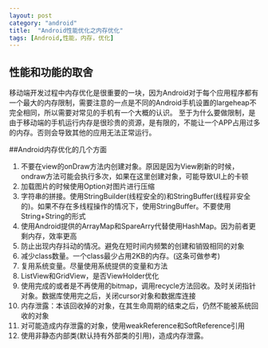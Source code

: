 ```yaml
---
layout: post
category: "android"
title:  "Android性能优化之内存优化"
tags: [Android,性能，内存，优化]
---
```

## 性能和功能的取舍
移动端开发过程中内存优化是很重要的一块，因为Android对于每个应用程序都有一个最大的内存限制，需要注意的一点是不同的Android手机设置的largeheap不完全相同，所以需要对常见的手机有一个大概的认识。
至于为什么要做限制，是由于移动端的手机运行内存是很珍贵的资源，是有限的，不能让一个APP占用过多的内存。否则会导致其他的应用无法正常运行。

##Android内存优化的几个方面
1. 不要在view的onDraw方法内创建对象。原因是因为View刷新的时候，ondraw方法可能会执行多次，如果在这里创建对象，可能导致UI上的卡顿
2. 加载图片的时候使用Option对图片进行压缩
3. 字符串的拼接。使用StringBuilder(线程安全的)和StringBuffer(线程非安全的)。如果不存在多线程操作的情况下，使用StringBuffer。不要使用String+String的形式
4. 使用Android提供的ArrayMap和SpareArry代替使用HashMap。因为前者更剩内存，效率更高
5. 防止出现内存抖动的情况。避免在短时间内频繁的创建和销毁相同的对象
6. 减少class数量。一个class最少占用2KB的内存。(这条可做参考)
7. 复用系统变量。尽量使用系统提供的变量和方法
8. ListView和GridView，是否ViewHolder优化
9. 使用完成的或者是不再使用的bitmap，调用recycle方法回收。及时关闭指针对象。数据库使用完之后，关闭cursor对象和数据库连接
10. 内存泄露：本该回收掉的对象，在其生命周期的结束之后，仍然不能被系统回收的对象
11. 对可能造成内存泄露的对象，使用weakReference和SoftReference引用
12. 使用非静态内部类(默认持有外部类的引用)，造成内存泄露。
